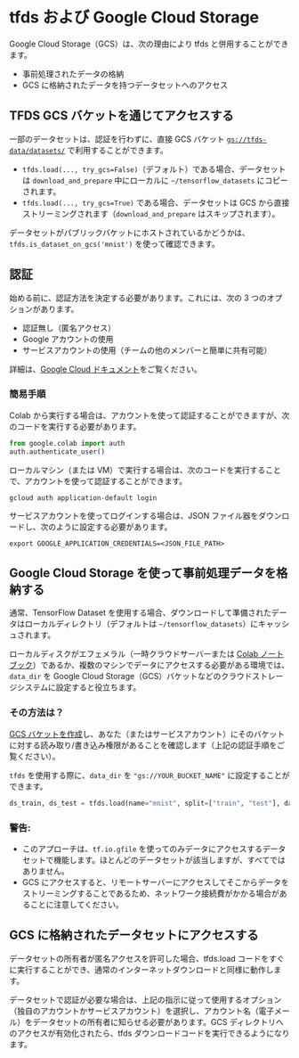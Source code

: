 # tfds および Google Cloud Storage

Google Cloud Storage（GCS）は、次の理由により tfds と併用することができます。

- 事前処理されたデータの格納
- GCS に格納されたデータを持つデータセットへのアクセス

## TFDS GCS バケットを通じてアクセスする

一部のデータセットは、認証を行わずに、直接 GCS バケット [`gs://tfds-data/datasets/`](https://console.cloud.google.com/storage/browser/tfds-data) で利用することができます。

- `tfds.load(..., try_gcs=False)`（デフォルト）である場合、データセットは `download_and_prepare` 中にローカルに `~/tensorflow_datasets` にコピーされます。
- `tfds.load(..., try_gcs=True)` である場合、データセットは GCS から直接ストリーミングされます（`download_and_prepare` はスキップされます）。

データセットがパブリックバケットにホストされているかどうかは、`tfds.is_dataset_on_gcs('mnist')` を使って確認できます。

## 認証

始める前に、認証方法を決定する必要があります。これには、次の 3 つのオプションがあります。

- 認証無し（匿名アクセス）
- Google アカウントの使用
- サービスアカウントの使用（チームの他のメンバーと簡単に共有可能）

詳細は、[Google Cloud ドキュメント](https://cloud.google.com/docs/authentication/getting-started)をご覧ください。

### 簡易手順

Colab から実行する場合は、アカウントを使って認証することができますが、次のコードを実行する必要があります。

```python
from google.colab import auth
auth.authenticate_user()
```

ローカルマシン（または VM）で実行する場合は、次のコードを実行することで、アカウントを使って認証することができます。

```shell
gcloud auth application-default login
```

サービスアカウントを使ってログインする場合は、JSON ファイル器をダウンロードし、次のように設定する必要があります。

```shell
export GOOGLE_APPLICATION_CREDENTIALS=<JSON_FILE_PATH>
```

## Google Cloud Storage を使って事前処理データを格納する

通常、TensorFlow Dataset を使用する場合、ダウンロードして準備されたデータはローカルディレクトリ（デフォルトは `~/tensorflow_datasets`）にキャッシュされます。

ローカルディスクがエフェメラル（一時クラウドサーバーまたは [Colab ノートブック](https://colab.research.google.com)）であるか、複数のマシンでデータにアクセスする必要がある環境では、`data_dir` を Google Cloud Storage（GCS）バケットなどのクラウドストレージシステムに設定すると役立ちます。

### その方法は？

[GCS バケットを作成](https://cloud.google.com/storage/docs/creating-buckets)し、あなた（またはサービスアカウント）にそのバケットに対する読み取り/書き込み権限があることを確認します（上記の認証手順をご覧ください）。

`tfds` を使用する際に、`data_dir` を `"gs://YOUR_BUCKET_NAME"` に設定することができます。

```python
ds_train, ds_test = tfds.load(name="mnist", split=["train", "test"], data_dir="gs://YOUR_BUCKET_NAME")
```

### 警告:

- このアプローチは、`tf.io.gfile` を使ってのみデータにアクセスするデータセットで機能します。ほとんどのデータセットが該当しますが、すべてではありません。
- GCS にアクセスすると、リモートサーバーにアクセスしてそこからデータをストリーミングすることであるため、ネットワーク接続費がかかる場合があることに注意してください。

## GCS に格納されたデータセットにアクセスする

データセットの所有者が匿名アクセスを許可した場合、tfds.load コードをすぐに実行することができ、通常のインターネットダウンロードと同様に動作します。

データセットで認証が必要な場合は、上記の指示に従って使用するオプション（独自のアカウントかサービスアカウント）を選択し、アカウント名（電子メール）をデータセットの所有者に知らせる必要があります。GCS ディレクトリへのアクセスが有効化されたら、tfds ダウンロードコードを実行できるようになります。

